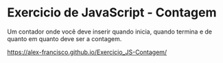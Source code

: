 # Exercicio de JavaScript - Contagem

Um contador onde você deve inserir quando inicia, quando termina e de quanto em quanto deve ser a contagem.

<https://alex-francisco.github.io/Exercicio_JS-Contagem/>
